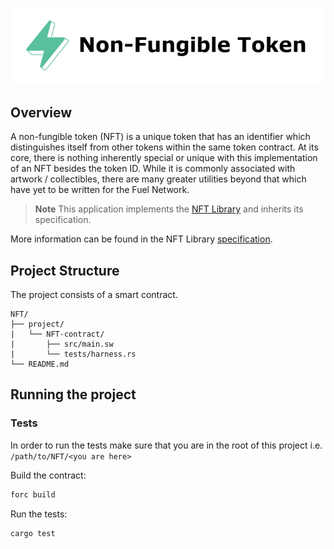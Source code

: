 <p align="center">
    <picture>
        <source media="(prefers-color-scheme: dark)" srcset=".docs/nft-logo_white.png">
        <img alt="light theme" src=".docs/nft-logo_black.png">
    </picture>
</p>

## Overview

A non-fungible token (NFT) is a unique token that has an identifier which distinguishes itself from other tokens within the same token contract. At its core, there is nothing inherently special or unique with this implementation of an NFT besides the token ID. While it is commonly associated with artwork / collectibles, there are many greater utilities beyond that which have yet to be written for the Fuel Network.

> **Note** This application implements the [NFT Library](https://github.com/FuelLabs/sway-libs/tree/master/libs/nft/src) and inherits its specification.

More information can be found in the NFT Library [specification](https://github.com/FuelLabs/sway-libs/blob/master/libs/nft/SPECIFICATION.md).

## Project Structure

The project consists of a smart contract.

<!--Only show most important files e.g. script to run, build etc.-->

```
NFT/
├── project/
|   └── NFT-contract/
|       ├── src/main.sw
|       └── tests/harness.rs
└── README.md
```

## Running the project

### Tests

In order to run the tests make sure that you are in the root of this project i.e. `/path/to/NFT/<you are here>`

Build the contract:

```bash
forc build
```

Run the tests:

```bash
cargo test
```
